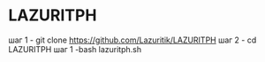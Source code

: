 # LAZURITPH
шаг 1 - git clone https://github.com/Lazuritik/LAZURITPH
шаг 2 - cd LAZURITPH
шаг 1 -bash lazuritph.sh
